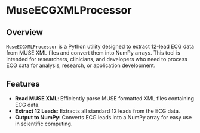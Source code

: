 # MuseECGXMLProcessor

## Overview
`MuseECGXMLProcessor` is a Python utility designed to extract 12-lead ECG data from MUSE XML files and convert them into NumPy arrays. This tool is intended for researchers, clinicians, and developers who need to process ECG data for analysis, research, or application development.

## Features
- **Read MUSE XML**: Efficiently parse MUSE formatted XML files containing ECG data.
- **Extract 12 Leads**: Extracts all standard 12 leads from the ECG data.
- **Output to NumPy**: Converts ECG leads into a NumPy array for easy use in scientific computing.


